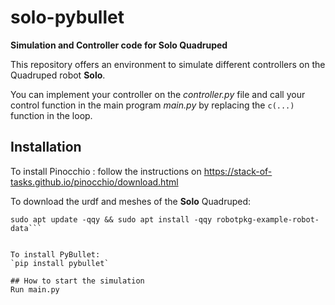 # solo-pybullet
**Simulation and Controller code for Solo Quadruped**

This repository offers an environment to simulate different controllers on the Quadruped robot **Solo**.

You can implement your controller on the *controller.py* file and call your control function in the main program *main.py* by replacing the `c(...)` function in the loop.

## Installation
To install Pinocchio : follow the instructions on https://stack-of-tasks.github.io/pinocchio/download.html

To download the urdf and meshes of the **Solo** Quadruped:
```sudo sh -c "echo 'deb [arch=amd64] http://robotpkg.openrobots.org/wip/packages/debian/pub xenial robotpkg' >> /etc/apt/sources.list.d/robotpkg.list"
sudo apt update -qqy && sudo apt install -qqy robotpkg-example-robot-data```


To install PyBullet:
`pip install pybullet`

## How to start the simulation
Run main.py 
